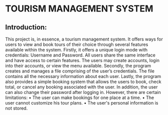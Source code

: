 # TOURISM MANAGEMENT SYSTEM 
## Introduction:
  This project is, in essence, a tourism management system. It offers ways for users to view and book tours of their choice through several features available within the system.
Firstly, it offers a unique login mode with credentials: Username and Password. All users share the same interface and have access to certain features. The users may create accounts, login into their accounts, or view the menu available.
Secondly, the program creates and manages a file comprising of the user’s credentials. The file contains all the necessary information about each user.
Lastly, the program also provides a simple booking system that allows the users to book, check total, or cancel any booking associated with the user. In addition, the user can also change their password after logging in. 
However, there are certain limitations:
    • The user can make bookings for one place at a time.
    • The user cannot customize his tour plans.
    • The user's personal information is not stored. 
